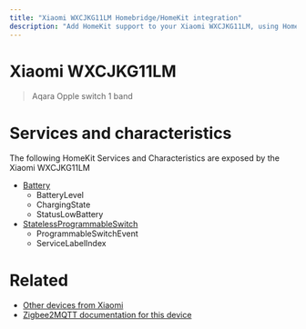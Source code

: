 ```yaml
---
title: "Xiaomi WXCJKG11LM Homebridge/HomeKit integration"
description: "Add HomeKit support to your Xiaomi WXCJKG11LM, using Homebridge, Zigbee2MQTT and homebridge-z2m."
---
```

<!---
This file has been GENERATED using src/docgen/docgen.ts
DO NOT EDIT THIS FILE MANUALLY!
-->
# Xiaomi WXCJKG11LM
> Aqara Opple switch 1 band


# Services and characteristics
The following HomeKit Services and Characteristics are exposed by
the Xiaomi WXCJKG11LM

* [Battery](../../battery.md)
  * BatteryLevel
  * ChargingState
  * StatusLowBattery
* [StatelessProgrammableSwitch](../../action.md)
  * ProgrammableSwitchEvent
  * ServiceLabelIndex


# Related
* [Other devices from Xiaomi](../index.md#xiaomi)
* [Zigbee2MQTT documentation for this device](https://www.zigbee2mqtt.io/devices/WXCJKG11LM.html)